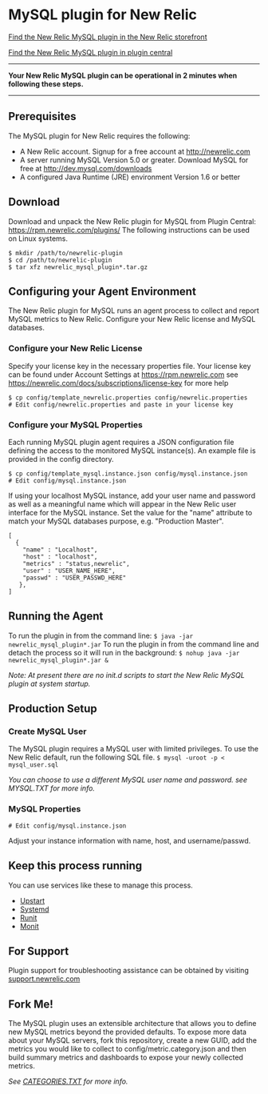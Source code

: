 # MySQL plugin for New Relic
[Find the New Relic MySQL plugin in the New Relic storefront](https://rpm.newrelic.com/plugins/new_relic_mysql/52)

[Find the New Relic MySQL plugin in plugin central](https://rpm.newrelic.com/extensions/com.newrelic.plugins.mysql.instance)

----
**Your New Relic MySQL plugin can be operational in 2 minutes when following these steps.**

----
## Prerequisites
The MySQL plugin for New Relic requires the following:

- A New Relic account. Signup for a free account at http://newrelic.com
- A server running MySQL Version 5.0 or greater. Download MySQL for free at http://dev.mysql.com/downloads
- A configured Java Runtime (JRE) environment Version 1.6 or better

## Download
Download and unpack the New Relic plugin for MySQL from Plugin Central: https://rpm.newrelic.com/plugins/
The following instructions can be used on Linux systems.

    $ mkdir /path/to/newrelic-plugin
    $ cd /path/to/newrelic-plugin
    $ tar xfz newrelic_mysql_plugin*.tar.gz

## Configuring your Agent Environment
The New Relic plugin for MySQL runs an agent process to collect and report MySQL metrics to New Relic. Configure your New Relic license and MySQL databases.

### Configure your New Relic License
Specify your license key in the necessary properties file.
Your license key can be found under Account Settings at https://rpm.newrelic.com see https://newrelic.com/docs/subscriptions/license-key for more help

    $ cp config/template_newrelic.properties config/newrelic.properties
    # Edit config/newrelic.properties and paste in your license key

### Configure your MySQL Properties
Each running MySQL plugin agent requires a JSON configuration file defining the access to the monitored MySQL instance(s). An example file is provided in the config directory.

    $ cp config/template_mysql.instance.json config/mysql.instance.json
    # Edit config/mysql.instance.json

If using your localhost MySQL instance, add your user name and password as well as a meaningful name which will appear in the New Relic user interface for the MySQL instance. Set the value for the "name" attribute to match your MySQL databases purpose, e.g. "Production Master". 

    [
      {
        "name" : "Localhost",
        "host" : "localhost",
        "metrics" : "status,newrelic",
        "user" : "USER_NAME_HERE",
        "passwd" : "USER_PASSWD_HERE"
       },
    ]

## Running the Agent
To run the plugin in from the command line: 
`$ java -jar newrelic_mysql_plugin*.jar`
To run the plugin in from the command line and detach the process so it will run in the background:
`$ nohup java -jar newrelic_mysql_plugin*.jar &`

*Note: At present there are no init.d scripts to start the New Relic MySQL plugin at system startup.*

## Production Setup

### Create MySQL User
The MySQL plugin requires a MySQL user with limited privileges. To use the New Relic default, run the following SQL file.
`$ mysql -uroot -p < mysql_user.sql`

*You can choose to use a different MySQL user name and password. see MYSQL.TXT for more info.*

### MySQL Properties
`# Edit config/mysql.instance.json`

Adjust your instance information with name, host, and username/passwd.

## Keep this process running
You can use services like these to manage this process.

- [Upstart](http://upstart.ubuntu.com/)
- [Systemd](http://www.freedesktop.org/wiki/Software/systemd/)
- [Runit](http://smarden.org/runit/)
- [Monit](http://mmonit.com/monit/)

## For Support
Plugin support for troubleshooting assistance can be obtained by visiting [support.newrelic.com](https://support.newrelic.com)

## Fork Me!
The MySQL plugin uses an extensible architecture that allows you to define new MySQL metrics beyond the provided defaults. To expose more data about your MySQL servers, fork this repository, create a new GUID, add the metrics you would like to collect to config/metric.category.json and then build summary metrics and dashboards to expose your newly collected metrics.

*See [CATEGORIES.TXT](https://github.com/newrelic-platform/newrelic_mysql_java_plugin/blob/master/CATEGORIES.TXT) for more info.*
